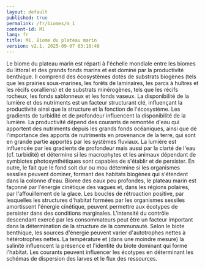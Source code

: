 ```yaml
---
layout: default
published: true
permalink: /fr/biomes/m_1
content-id: M1
lang: fr
title: M1. Biome du plateau marin
version: v2.1, 2025-09-07 03:10:48
---
```


Le biome du plateau marin est réparti à l\'échelle mondiale entre les
biomes du littoral et des grands fonds marins et est dominé par la
productivité benthique. Il comprend des écosystèmes dotés de substrats
biogènes (tels que les prairies sous-marines, les forêts de laminaires,
les parcs à huîtres et les récifs coralliens) et de substrats
minérogènes, tels que les récifs rocheux, les fonds sablonneux et les
fonds vaseux. La disponibilité de la lumière et des nutriments est un
facteur structurant clé, influençant la productivité ainsi que la
structure et la fonction de l\'écosystème. Les gradients de turbidité et
de profondeur influencent la disponibilité de la lumière. La
productivité dépend des courants de remontée d\'eau qui apportent des
nutriments depuis les grands fonds océaniques, ainsi que de
l\'importance des apports de nutriments en provenance de la terre, qui
sont en grande partie apportés par les systèmes fluviaux. La lumière est
influencée par les gradients de profondeur mais aussi par la clarté de
l\'eau (cf. turbidité) et détermine si les macrophytes et les animaux
dépendant de symbiotes photosynthétiques sont capables de s\'établir et
de persister. En outre, le fait que le fond soit dur ou mou détermine si
les organismes sessiles peuvent dominer, formant des habitats biogènes
qui s\'étendent dans la colonne d\'eau. Biome des eaux peu profondes, le
plateau marin est façonné par l\'énergie cinétique des vagues et, dans
les régions polaires, par l\'affouillement de la glace. Les boucles de
rétroaction positive, par lesquelles les structures d\'habitat formées
par les organismes sessiles amortissent l\'énergie cinétique, peuvent
permettre aux écotypes de persister dans des conditions marginales.
L\'intensité du contrôle descendant exercé par les consommateurs peut
être un facteur important dans la détermination de la structure de la
communauté. Selon le biote benthique, les sources d\'énergie peuvent
varier d\'autotrophes nettes à hétérotrophes nettes. La température et
(dans une moindre mesure) la salinité influencent la présence et
l\'identité du biote dominant qui forme l\'habitat. Les courants peuvent
influencer les écotypes en déterminant les schémas de dispersion des
larves et le flux des ressources.
